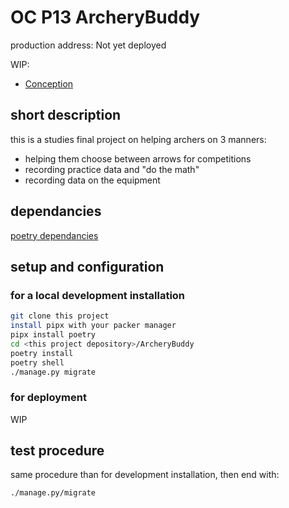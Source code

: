 # OC P13 ArcheryBuddy

production address: Not yet deployed

WIP:
* [Conception](docs/user_stories/user_stories.md)

## short description

this is a studies final project on helping archers on 3 manners:

- helping them choose between arrows for competitions
- recording practice data and "do the math"
- recording data on the equipment

## dependancies

[poetry dependancies](/pyproject.toml)

## setup and configuration 

### for a local development installation

```bash
git clone this project
install pipx with your packer manager
pipx install poetry
cd <this project depository>/ArcheryBuddy
poetry install
poetry shell
./manage.py migrate
```

### for deployment

WIP

## test procedure

same procedure than for development installation, then end with:
```bash
./manage.py/migrate
```
